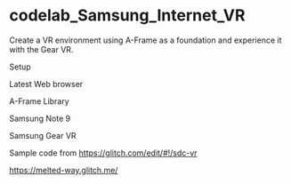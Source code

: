# codelab_Samsung_Internet_VR
Create a VR environment using A-Frame as a foundation and experience it with the Gear VR.

Setup

Latest Web browser

A-Frame Library

Samsung Note 9

Samsung Gear VR

Sample code from https://glitch.com/edit/#!/sdc-vr

https://melted-way.glitch.me/
